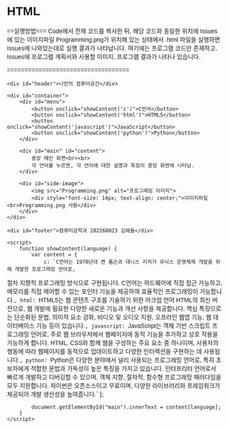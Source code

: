 # HTML

==실행방법===
Code에서 전체 코드를 복사한 뒤, 해당 코드와 동일한 위치에 Issues에 있는 이미지파일 Programming.png가 위치해 있는 상태에서 .html 파일을 실행하면 Issues에 나와있는대로 실행 결과가 나타납니다.
여기에는 프로그램 코드만 존재하고, Issues에 프로그램 계획서와 사용할 이미지, 프로그램 결과가 나타나 있습니다.

===================================

<!DOCTYPE html>
<html lang="ko">
<head>
    <meta charset="UTF-8">
    <title>나만의 컴퓨터공간</title>
    <style>
        body {
            font-family: Arial, sans-serif;
            margin: 0;
        }
        #header {
            background-color: #f0f0f0;
            padding: 20px;
            text-align: center;
            font-size: 28px;
            font-weight: bold;
        }
        #container {
            display: flex;
        }
        #menu {
            width: 200px;
            background-color: #e0e0e0;
            padding: 10px;
        }
        #menu button {
            display: block;
            width: 100%;
            padding: 10px;
            margin-bottom: 10px;
            font-size: 16px;
            cursor: pointer;
        }
        #main {
            flex: 1;
            padding: 20px;
            text-align: center;
            font-size: 18px;
        }
        #footer {
            background-color: #f0f0f0;
            text-align: center;
            padding: 15px;
            font-weight: bold;
        }
        #side-image {
            width: 250px;
            padding: 10px;
        }
        #side-image img {
            width: 100%;
            border-radius: 10px;
        }
    </style>
</head>
<body>

    <div id="header">나만의 컴퓨터공간</div>

    <div id="container">
        <div id="menu">
            <button onclick="showContent('c')">C언어</button>
            <button onclick="showContent('html')">HTML5</button>
            <button onclick="showContent('javascript')">JavaScript</button>
            <button onclick="showContent('python')">Python</button>
        </div>

        <div id="main" id="content">
            중앙 메인 화면<br><br>
            각 언어를 누르면, 각 언어에 대한 설명과 특징이 중앙 화면에 나타남.
        </div>

        <div id="side-image">
            <img src="Programming.png" alt="프로그래밍 이미지">
            <div style="font-size: 14px; text-align: center;">이미지파일<br>Programming.png 사용</div>
        </div>
    </div>

    <div id="footer">컴퓨터공학과 202268023 김해울</div>

    <script>
        function showContent(language) {
            var content = {
                c: `C언어는 1970년대 켄 톰슨과 데니스 리치가 유닉스 운영체제 개발을 위해 개발한 프로그래밍 언어로,
절차 지향적 프로그래밍 방식으로 구현됩니다. C언어는 하드웨어에 직접 접근 가능하고, 메모리를 직접 제어할 수 있는
포인터 기능을 제공하여 효율적인 프로그래밍이 가능합니다.`,
                html: `HTML5는 웹 콘텐츠 구조를 기술하기 위한 마크업 언어 HTML의 최신 버전으로,
웹 개발에 필요한 다양한 새로운 기능과 개선 사항을 제공합니다. 핵심 특징으로는 단순화된 문법, 의미적 요소 강화,
비디오 및 오디오 지원, 오프라인 웹앱 기능, 웹 데이터베이스 기능 등이 있습니다.`,
                javascript: `JavaScript는 객체 기반 스크립트 프로그래밍 언어로, 주로 웹 브라우저에서 웹페이지에
동적 기능을 추가하고 상호 작용을 가능하게 합니다. HTML, CSS와 함께 웹을 구성하는 주요 요소 중 하나이며,
사용자의 행동에 따라 웹페이지를 동적으로 업데이트하고 다양한 인터랙션을 구현하는 데 사용됩니다.`,
                python: `Python은 다양한 분야에서 널리 사용되는 프로그래밍 언어로, 특히 초보자에게 적합한 문법과
가독성이 높은 특징을 가지고 있습니다. 인터프리터 언어로서 빠르게 개발하고 디버깅할 수 있으며,
객체 지향, 절차적, 함수형 프로그래밍 패러다임을 모두 지원합니다.
파이썬은 오픈소스이고 무료이며, 다양한 라이브러리와 프레임워크가 제공되어 개발 생산성을 높여줍니다.`
            };

            document.getElementById("main").innerText = content[language];
        }
    </script>

</body>
</html>
